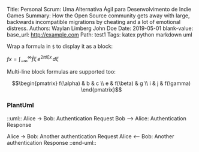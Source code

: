 Title:  Personal Scrum: Uma Alternativa Ágil para Desenvolvimento de Indie Games
Summary: How the Open Source community gets away with large, backwards incompatible migrations by cheating and a lot of emotional distress.
Authors: Waylan Limberg
         John Doe
Date:    2019-05-01
blank-value:
base_url: http://example.com
Path: test1
Tags: katex
      python
      markdown
      uml

Wrap a formula in `$` to display it as a block:

$`f{x} = \int_{-\infty}^\infty \hat f\xi\,e^{2 \pi i \xi x} \,d\xi`$

Multi-line block formulas are supported too:

```math
\begin{pmatrix}
   f(\alpha) & b        & c         \\
   e         & f(\beta) & g         \\
   i         & j        & f(\gamma)
\end{pmatrix}
```

### PlantUml

::uml::
Alice -> Bob: Authentication Request
Bob --> Alice: Authentication Response

Alice -> Bob: Another authentication Request
Alice <-- Bob: Another authentication Response
::end-uml::

